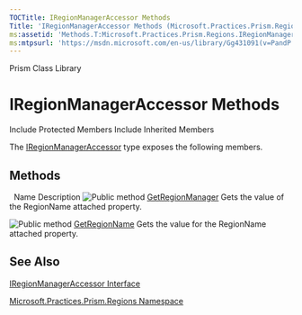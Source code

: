 ```yaml
---
TOCTitle: IRegionManagerAccessor Methods
Title: 'IRegionManagerAccessor Methods (Microsoft.Practices.Prism.Regions)'
ms:assetid: 'Methods.T:Microsoft.Practices.Prism.Regions.IRegionManagerAccessor'
ms:mtpsurl: 'https://msdn.microsoft.com/en-us/library/Gg431091(v=PandP.50)'
---
```


Prism Class Library

IRegionManagerAccessor Methods
==============================

Include Protected Members
Include Inherited Members

The [IRegionManagerAccessor](https://msdn.microsoft.com/t:microsoft.practices.prism.regions.iregionmanageraccessor) type exposes the following members.

Methods
-------

<span id="methodTableToggle"></span>
 
Name
Description
![](https://msdn.microsoft.com/en-us/Gg431091.pubmethod(en-us,PandP.50).gif "Public method")
[GetRegionManager](https://msdn.microsoft.com/m:microsoft.practices.prism.regions.iregionmanageraccessor.getregionmanager(system.windows.dependencyobject))
Gets the value of the RegionName attached property.

![](https://msdn.microsoft.com/en-us/Gg431091.pubmethod(en-us,PandP.50).gif "Public method")
[GetRegionName](https://msdn.microsoft.com/m:microsoft.practices.prism.regions.iregionmanageraccessor.getregionname(system.windows.dependencyobject))
Gets the value for the RegionName attached property.

See Also
--------

<span id="seeAlsoToggle"></span>
[IRegionManagerAccessor Interface](https://msdn.microsoft.com/t:microsoft.practices.prism.regions.iregionmanageraccessor)

[Microsoft.Practices.Prism.Regions Namespace](https://msdn.microsoft.com/n:microsoft.practices.prism.regions)
